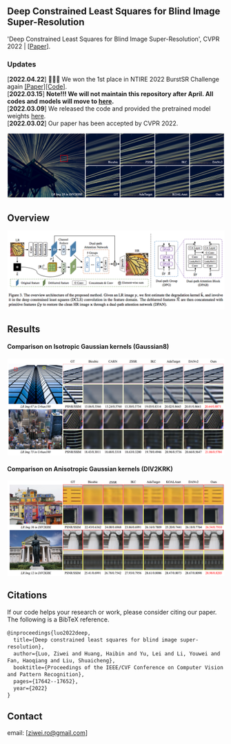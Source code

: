 
## Deep Constrained Least Squares for Blind Image Super-Resolution


'Deep Constrained Least Squares for Blind Image Super-Resolution', CVPR 2022 | [[Paper](https://arxiv.org/pdf/2202.07508)].


### Updates
[**2022.04.22**] 🎉🎉🎉 We won the 1st place in NTIRE 2022 BurstSR Challenge again [[Paper]](https://arxiv.org/abs/2204.08332)[[Code]](https://github.com/Algolzw/BSRT).    
[**2022.03.15**] **Note!!! We will not maintain this repository after April. All codes and models will move to [here](https://github.com/megvii-research/DCLS-SR).**  
[**2022.03.09**] We released the code and provided the pretrained model weights [here](https://drive.google.com/drive/folders/135xCCLWSylBaNxh6B3I_UnCeox8AkVzC?usp=sharing).  
[**2022.03.02**] Our paper has been accepted by CVPR 2022.


![DCLS](figs/ts.png)

## Overview

![DCLS](figs/framework.png)


## Results

#### Comparison on Isotropic Gaussian kernels (Gaussian8)
![ISO kernel](figs/fig_iso.png)

#### Comparison on Anisotropic Gaussian kernels (DIV2KRK)
![ANISO kernel](figs/fig_aniso.png)


## Citations
If our code helps your research or work, please consider citing our paper.
The following is a BibTeX reference.

```
@inproceedings{luo2022deep,
  title={Deep constrained least squares for blind image super-resolution},
  author={Luo, Ziwei and Huang, Haibin and Yu, Lei and Li, Youwei and Fan, Haoqiang and Liu, Shuaicheng},
  booktitle={Proceedings of the IEEE/CVF Conference on Computer Vision and Pattern Recognition},
  pages={17642--17652},
  year={2022}
}
```

## Contact
email: [ziwei.ro@gmail.com]
